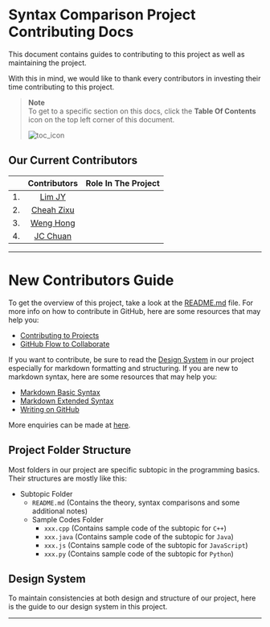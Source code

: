 # Syntax Comparison Project Contributing Docs

This document contains guides to contributing to this project as well as maintaining the project.

With this in mind, we would like to thank every contributors in investing their time contributing to this project. 

> **Note**
> <br>To get to a specific section on this docs, click the **Table Of Contents** icon on the top left corner of this document.
>
> ![toc_icon]()

## Our Current Contributors

|  | Contributors | Role In The Project |
| --- | :---: | --- |
| 1. | [Lim JY](https://github.com/LimJY03) | <!-- Delete This Comment and Enter Role Guide Here --> |
| 2. | [Cheah Zixu](https://github.com/genesis331) | <!-- Delete This Comment and Enter Role Guide Here --> |
| 3. | [Weng Hong](https://github.com/AsynchronousNotAvailable) | <!-- Delete This Comment and Enter Role Guide Here --> |
| 4. | [JC Chuan](https://github.com/PoisonDarterz) | <!-- Delete This Comment and Enter Role Guide Here --> |

---

# New Contributors Guide

To get the overview of this project, take a look at the [README.md](https://github.com/LimJY03/SyntaxComparison/blob/main/README.md) file. For more info on how to contribute in GitHub, here are some resources that may help you:

* [Contributing to Projects](https://docs.github.com/en/get-started/quickstart/contributing-to-projects)
* [GitHub Flow to Collaborate](https://docs.github.com/en/get-started/quickstart/github-flow)

If you want to contribute, be sure to read the [Design System]() in our project especially for markdown formatting and structuring. If you are new to markdown syntax, here are some resources that may help you:

* [Markdown Basic Syntax](https://www.markdownguide.org/basic-syntax/)
* [Markdown Extended Syntax](https://www.markdownguide.org/extended-syntax/)
* [Writing on GitHub](https://docs.github.com/en/get-started/writing-on-github)

More enquiries can be made at [here](mailto:limjunyi03@gmail.com).

## Project Folder Structure

Most folders in our project are specific subtopic in the programming basics. Their structures are mostly like this:

* Subtopic Folder
    * `README.md` (Contains the theory, syntax comparisons and some additional notes)
    * Sample Codes Folder 
        * `xxx.cpp` (Contains sample code of the subtopic for `C++`)
        * `xxx.java` (Contains sample code of the subtopic for `Java`)
        * `xxx.js` (Contains sample code of the subtopic for `JavaScript`)
        * `xxx.py` (Contains sample code of the subtopic for `Python`)

## Design System

To maintain consistencies at both design and structure of our project, here is the guide to our design system in this project.

<!-- JY will write this section but if you have anything to write please leave it here as well for reviewing -->

---
